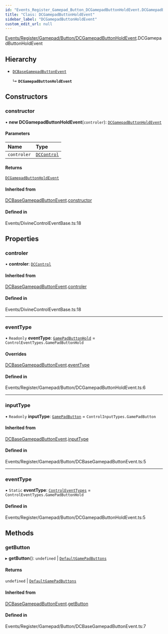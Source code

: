 ```yaml
---
id: "Events_Register_Gamepad_Button_DCGamepadButtonHoldEvent.DCGamepadButtonHoldEvent"
title: "Class: DCGamepadButtonHoldEvent"
sidebar_label: "DCGamepadButtonHoldEvent"
custom_edit_url: null
---
```


[Events/Register/Gamepad/Button/DCGamepadButtonHoldEvent](../modules/Events_Register_Gamepad_Button_DCGamepadButtonHoldEvent.md).DCGamepadButtonHoldEvent

## Hierarchy

- [`DCBaseGamepadButtonEvent`](Events_Register_Gamepad_Button_DCBaseGamepadButtonEvent.DCBaseGamepadButtonEvent.md)

  ↳ **`DCGamepadButtonHoldEvent`**

## Constructors

### constructor

• **new DCGamepadButtonHoldEvent**(`controler`): [`DCGamepadButtonHoldEvent`](Events_Register_Gamepad_Button_DCGamepadButtonHoldEvent.DCGamepadButtonHoldEvent.md)

#### Parameters

| Name | Type |
| :------ | :------ |
| `controler` | [`DCControl`](Controls_DCControl.DCControl.md) |

#### Returns

[`DCGamepadButtonHoldEvent`](Events_Register_Gamepad_Button_DCGamepadButtonHoldEvent.DCGamepadButtonHoldEvent.md)

#### Inherited from

[DCBaseGamepadButtonEvent](Events_Register_Gamepad_Button_DCBaseGamepadButtonEvent.DCBaseGamepadButtonEvent.md).[constructor](Events_Register_Gamepad_Button_DCBaseGamepadButtonEvent.DCBaseGamepadButtonEvent.md#constructor)

#### Defined in

Events/DivineControlEventBase.ts:18

## Properties

### controler

• **controler**: [`DCControl`](Controls_DCControl.DCControl.md)

#### Inherited from

[DCBaseGamepadButtonEvent](Events_Register_Gamepad_Button_DCBaseGamepadButtonEvent.DCBaseGamepadButtonEvent.md).[controler](Events_Register_Gamepad_Button_DCBaseGamepadButtonEvent.DCBaseGamepadButtonEvent.md#controler)

#### Defined in

Events/DivineControlEventBase.ts:18

___

### eventType

• `Readonly` **eventType**: [`GamePadButtonHold`](../enums/Events_Event_types.ControlEventTypes.md#gamepadbuttonhold) = `ControlEventTypes.GamePadButtonHold`

#### Overrides

[DCBaseGamepadButtonEvent](Events_Register_Gamepad_Button_DCBaseGamepadButtonEvent.DCBaseGamepadButtonEvent.md).[eventType](Events_Register_Gamepad_Button_DCBaseGamepadButtonEvent.DCBaseGamepadButtonEvent.md#eventtype)

#### Defined in

Events/Register/Gamepad/Button/DCGamepadButtonHoldEvent.ts:6

___

### inputType

• `Readonly` **inputType**: [`GamePadButton`](../enums/Controls_Control_types.ControlInputTypes.md#gamepadbutton) = `ControlInputTypes.GamePadButton`

#### Inherited from

[DCBaseGamepadButtonEvent](Events_Register_Gamepad_Button_DCBaseGamepadButtonEvent.DCBaseGamepadButtonEvent.md).[inputType](Events_Register_Gamepad_Button_DCBaseGamepadButtonEvent.DCBaseGamepadButtonEvent.md#inputtype)

#### Defined in

Events/Register/Gamepad/Button/DCBaseGamepadButtonEvent.ts:5

___

### eventType

▪ `Static` **eventType**: [`ControlEventTypes`](../enums/Events_Event_types.ControlEventTypes.md) = `ControlEventTypes.GamePadButtonHold`

#### Defined in

Events/Register/Gamepad/Button/DCGamepadButtonHoldEvent.ts:5

## Methods

### getButton

▸ **getButton**(): `undefined` \| [`DefaultGamePadButtons`](../modules/Controls_Control_types.md#defaultgamepadbuttons)

#### Returns

`undefined` \| [`DefaultGamePadButtons`](../modules/Controls_Control_types.md#defaultgamepadbuttons)

#### Inherited from

[DCBaseGamepadButtonEvent](Events_Register_Gamepad_Button_DCBaseGamepadButtonEvent.DCBaseGamepadButtonEvent.md).[getButton](Events_Register_Gamepad_Button_DCBaseGamepadButtonEvent.DCBaseGamepadButtonEvent.md#getbutton)

#### Defined in

Events/Register/Gamepad/Button/DCBaseGamepadButtonEvent.ts:7
